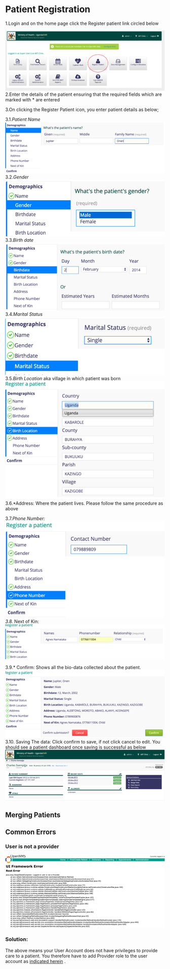 # Patient Registration 
1.Login and on the home page click the Register patient link circled below

![Register Patient Link](images/register_patient_link.png)
2.Enter the details of the patient ensuring that the required fields which are marked with * are entered

3.On clicking the Register Patient icon, you enter patient details as below;

3.1.*Patient Name*![PatientName](images/name.png)
3.2.*Gender* ![Gender](images/gender.png)
3.3.*Birth date* ![Birthdate](images/birth_date.png)
 3.4.*Marital Status*![Marital Status](images/marital_status.png)
 3.5.*Birth Location* aka village in which patient was born![birthlocation](images/birth_location.png)
 3.6.*Address: Where the patient lives. Please follow the same procedure as above
 
3.7.*Phone Number: ![phone number](images/phone_number.png)
3.8.* Next of Kin: ![Next of Kin](images/next_of_kin.png)

3.9.* Confirm: Shows all the bio-data collected about the patient.![Confirm](images/confirmation.png)
3.10. Saving The data: Click confirm to save, if not click cancel to edit. You should see a patient dashboard once saving is successful as below ![](images/patient_dashboard.png)

## Merging Patients 

## Common Errors 
### User is not a provider
![User Not Provider Error](images/logged_in_user_not_provider.png)

### Solution:
The above means your User Account does not have privileges to provide care to a patient. You therefore have to add Provider role to the user account as [indicated herein](making_an_existing_user_a_provider.md) .
